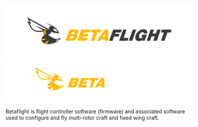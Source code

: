 ![Betaflight](images/bf_logo.svg#gh-light-mode-only)
![Betaflight](images/bf_logo_dark.svg#gh-dark-mode-only)

Betaflight is flight controller software (firmware) and associated software used to configure and fly multi-rotor craft and fixed wing craft.
